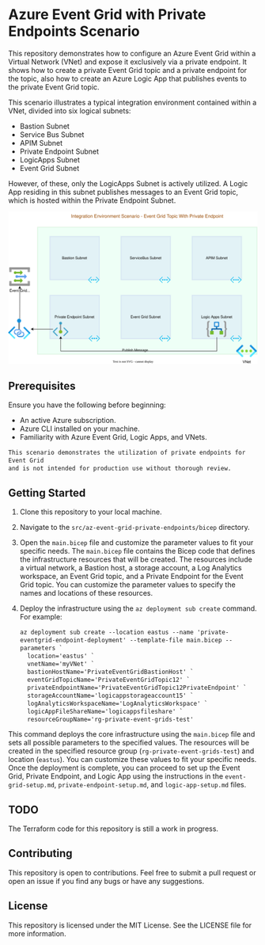 # Azure Event Grid with Private Endpoints Scenario

This repository demonstrates how to configure an Azure Event Grid within a Virtual Network (VNet) and expose it exclusively via a private endpoint. It shows how to create a private Event Grid topic and a private endpoint for the topic, also how to create an Azure Logic App that publishes events to the private Event Grid topic.

This scenario illustrates a typical integration environment contained within a VNet, divided into six logical subnets:

- Bastion Subnet
- Service Bus Subnet
- APIM Subnet
- Private Endpoint Subnet
- LogicApps Subnet
- Event Grid Subnet
 
However, of these, only the LogicApps Subnet is actively utilized. A Logic App residing in this subnet publishes messages to an Event Grid topic, which is hosted within the Private Endpoint Subnet.

![Event Grid Private Endpoints Scenario](eventgrid-private-endpoints-scenario.drawio.svg)

## Prerequisites

Ensure you have the following before beginning:

- An active Azure subscription.
- Azure CLI installed on your machine.
- Familiarity with Azure Event Grid, Logic Apps, and VNets.

```
This scenario demonstrates the utilization of private endpoints for Event Grid
and is not intended for production use without thorough review.
```


## Getting Started

1. Clone this repository to your local machine.
2. Navigate to the `src/az-event-grid-private-endpoints/bicep` directory.
3. Open the `main.bicep` file and customize the parameter values to fit your specific needs. The `main.bicep` file contains the Bicep code that defines the infrastructure resources that will be created. The resources include a virtual network, a Bastion host, a storage account, a Log Analytics workspace, an Event Grid topic, and a Private Endpoint for the Event Grid topic. You can customize the parameter values to specify the names and locations of these resources.
4. Deploy the infrastructure using the `az deployment sub create` command. For example:

   ```shellscript
   az deployment sub create --location eastus --name 'private-eventgrid-endpoint-deployment' --template-file main.bicep --parameters `
     location='eastus' `
     vnetName='myVNet' `
     bastionHostName='PrivateEventGridBastionHost' `
     eventGridTopicName='PrivateEventGridTopic12' `
     privateEndpointName='PrivateEventGridTopic12PrivateEndpoint' `
     storageAccountName='logicappstorageaccount15' `
     logAnalyticsWorkspaceName='LogAnalyticsWorkspace' `
     logicAppFileShareName='logicappsfileshare' `
     resourceGroupName='rg-private-event-grids-test'

This command deploys the core infrastructure using the `main.bicep` file and sets all possible parameters to the specified values. The resources will be created in the specified resource group (`rg-private-event-grids-test`) and location (`eastus`). You can customize these values to fit your specific needs. Once the deployment is complete, you can proceed to set up the Event Grid, Private Endpoint, and Logic App using the instructions in the `event-grid-setup.md`, `private-endpoint-setup.md`, and `logic-app-setup.md` files.

## TODO
The Terraform code for this repository is still a work in progress.

## Contributing

This repository is open to contributions. Feel free to submit a pull request or open an issue if you find any bugs or have any suggestions.

## License

This repository is licensed under the MIT License. See the LICENSE file for more information.
